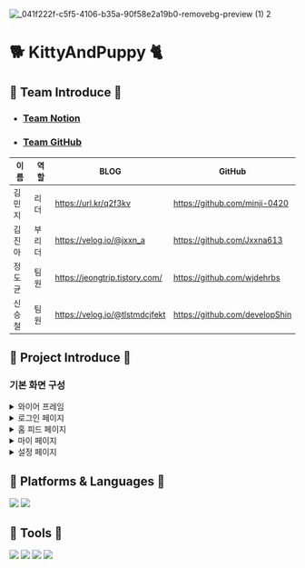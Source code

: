 ![_041f222f-c5f5-4106-b35a-90f58e2a19b0-removebg-preview (1) 2](https://github.com/WithAllMyAnimal/KittyAndPuppy/assets/139103652/56608580-a11f-4e59-8778-9801ac049fbc)

# 🐕 KittyAndPuppy 🐈

## 🎈 Team Introduce 🎈
- ### [Team Notion](https://www.notion.so/24-7-772ef02863844035b321dd1d580ecf4c)

- ### [Team GitHub](https://github.com/WithAllMyAnimal/KittyAndPuppy)

| 이름   | 역할   | BLOG                           | GitHub                         | 
| ------ | ------ | ------------------------------ | -----------------------------  |
| 김민지 | 리더   | https://url.kr/q2f3kv          | https://github.com/minji-0420  |
| 김진아 | 부리더 | https://velog.io/@jxxn_a       | https://github.com/Jxxna613    |
| 정도균 | 팀원   | https://jeongtrip.tistory.com/ | https://github.com/wjdehrbs    |
| 신승철 | 팀원   | https://velog.io/@tlstmdcjfekt | https://github.com/developShin |


## 🎩 Project Introduce 🎩
### 기본 화면 구성

<details>
<summary>와이어 프레임</summary>
  
![image](https://github.com/WithAllMyAnimal/KittyAndPuppy/blob/dev/wireframe_figma.png)
- ### [Team Figma](https://www.figma.com/file/M0ZK13PiR2EQHOeFlHHSkq/NBC_2%EC%A1%B0?type=design&node-id=0%3A1&mode=design&t=Gk9iIecXx5N5Zk3x-1)
</details>

<details>
<summary>로그인 페이지</summary>  

<img src=  https://github.com/WithAllMyAnimal/KittyAndPuppy/assets/139103652/7e3debd2-953a-4602-b904-101fa798ee69 width="1000" height="400">

</details>

<details>
<summary>홈 피드 페이지</summary>  

<img src= https://github.com/WithAllMyAnimal/KittyAndPuppy/assets/139103652/8d0c3a1b-b257-49fc-a124-42e533e751ce  width="1000" height="1000">
  
</details>

<details>
<summary>마이 페이지</summary>  

<img src= https://github.com/WithAllMyAnimal/KittyAndPuppy/assets/139103652/63e79ccc-a992-4512-8048-3662219589ea  width="1600" height="500">
</details>

<details>
<summary>설정 페이지</summary>  


<img src= https://github.com/WithAllMyAnimal/KittyAndPuppy/assets/139103652/58aeec05-4016-4d67-8fdb-1703040f7be0  width="1600" height="500">
  
</details>


##   📗 Platforms & Languages 📒
<img src="https://img.shields.io/badge/android-3DDC84?style=flat-square&logo=android&logoColor=white"/>  <img src="https://img.shields.io/badge/kotlin-7F52FF?style=flat-square&logo=kotlin&logoColor=white"/>

## 📕 Tools 📘
<img src="https://img.shields.io/badge/figma-F24E1E?style=flat-square&logo=figma&logoColor=white"/>  <img src="https://img.shields.io/badge/git-F05032?style=flat-square&logo=git&logoColor=white"/>  <img src="https://img.shields.io/badge/github-181717?style=flat-square&logo=github&logoColor=white"/>  <img src="https://img.shields.io/badge/notion-000000?style=flat-square&logo=notion&logoColor=white"/> 










